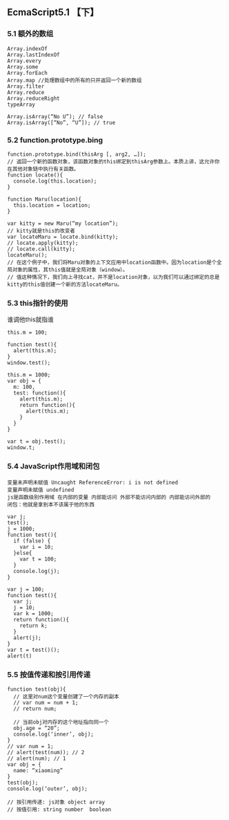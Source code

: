 ## EcmaScript5.1 【下】

### 5.1 额外的数组

    Array.indexOf
    Array.lastIndexOf
    Array.every
    Array.some
    Array.forEach
    Array.map //处理数组中的所有的只并返回一个新的数组
    Array.filter
    Array.reduce
    Array.reduceRight
    typeArray
    
    Array.isArray(“No U”); // false
    Array.isArray([“No”, “U”]); // true

### 5.2 function.prototype.bing

    function.prototype.bind(thisArg [, arg2, …]);
    // 返回一个新的函数对象，该函数对象的this绑定到thisArg参数上。本质上讲，这允许你在其他对象链中执行有关函数。
    function locate(){
      console.log(this.location);
    }
    
    function Maru(location){
      this.location = location;
    }
    
    var kitty = new Maru(“my location”);
    // kitty就是this的改变者
    var locateMaru = locate.bind(kitty);
    // locate.apply(kitty);
    // locate.call(kitty);
    locateMaru();
    // 在这个例子中，我们将Maru对象的上下文应用中location函数中。因为location是个全局对象的属性，其this值就是全局对象（window）。
    // 值这种情况下，我们向上寻找cat，并不是location对象，以为我们可以通过绑定的总是kitty的this值创建一个新的方法locateMaru。


### 5.3 this指针的使用

谁调他this就指谁

    this.m = 100;

    function test(){
      alert(this.m);
    }
    window.test();

    this.m = 1000;
    var obj = {
      m: 100,
      test: function(){
        alert(this.m);
        return function(){
          alert(this.m);
        }
      }
    }

    var t = obj.test();
    window.t;

### 5.4 JavaScript作用域和闭包

    变量未声明未赋值 Uncaught ReferenceError: i is not defined
    变量声明未赋值 undefined
    js是函数级别作用域 在内部的变量 内部能访问 外部不能访问内部的 内部能访问外部的
    闭包：他就是拿到本不该属于他的东西

    var j;
    test();
    j = 1000;
    function test(){
      if (false) {
        var i = 10;
      }else{
        var t = 100;
      }
      console.log(j);
    }
      
    var j = 100;
    function test(){
      var j;
      j = 10;
      var k = 1000;
      return function(){
        return k;
      }
      alert(j);
    }
    var t = test()();
    alert(t)

### 5.5 按值传递和按引用传递

    function test(obj){
      // 这里对num这个变量创建了一个内存的副本
      // var num = num + 1;
      // return num;

      // 当前obj对内存的这个地址指向同一个
      obj.age = “20”;
      console.log(‘inner’, obj);
    }
    // var num = 1;
    // alert(test(num)); // 2
    // alert(num); // 1
    var obj = {
      name: “xiaoming”
    }
    test(obj);
    console.log(‘outer’, obj);

    // 按引用传递: js对象 object array
    // 按值引用: string number  boolean
